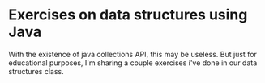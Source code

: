 Exercises on data structures using Java
=======================================

With the existence of java collections API, this may be useless. But just for educational purposes,
I'm sharing a couple exercises i've done in our data structures class.
